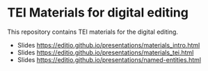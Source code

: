 # TEI Materials for digital editing

This repository contains TEI materials for the digital editing.

- Slides <https://editio.github.io/presentations/materials_intro.html>
- Slides <https://editio.github.io/presentations/materials_tei.html>
- Slides <https://editio.github.io/presentations/named-entities.html>